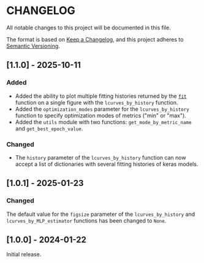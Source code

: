 # CHANGELOG

All notable changes to this project will be documented in this file.

The format is based on [Keep a Changelog](https://keepachangelog.com/en/1.1.0/), and this project adheres to [Semantic Versioning](https://semver.org/).

## [1.1.0] - 2025-10-11

### Added

- Added the ability to plot multiple fitting histories returned by the [`fit`](https://keras.io/api/models/model_training_apis/#fit-method) function on a single figure with the `lcurves_by_history` function.
- Added the `optimization_modes` parameter for the `lcurves_by_history` function to specify optimization modes of metrics ("min" or "max").
- Added the `utils` module with two functions: `get_mode_by_metric_name` and `get_best_epoch_value`.

### Changed

- The `history` parameter of the `lcurves_by_history` function can now accept a list of dictionaries with several fitting histories of keras models.

## [1.0.1] - 2025-01-23

### Changed

The default value for the `figsize` parameter of the `lcurves_by_history` and `lcurves_by_MLP_estimator` functions has been changed to `None`.

## [1.0.0] - 2024-01-22

Initial release.
